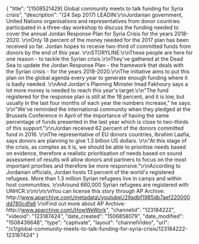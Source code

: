 {
    "title": "[1508521429] Global community meets to talk funding for Syria crisis",
    "description": "(24 Sep 2017) LEADIN:\r\nJordanian government, United Nations organisations and representatives from donor countries participated in a three-day workshop to discuss the funding needed to cover the annual Jordan Response Plan for Syria Crisis for the years 2018-2020. \r\nOnly 18 percent of the money needed for the 2017 plan has been received so far. Jordan hopes to receive two-third of committed funds from donors by the end of this year. \r\nSTORYLINE:\r\nThese people are here for one reason - to tackle the Syrian crisis.\r\nThey've gathered at the Dead Sea to update the Jordan Response Plan - the framework that deals with the Syrian crisis - for the years 2018-2020.\r\nThe initiative aims to put this plan on the global agenda every year to generate enough funding where it is badly needed.  \r\nAnd Jordan's Planning Minister Imad Fakhoury says a lot more money is needed to reach this year's target.\r\n\"The fund registered for the response plan is still at the 18 percent, and it is low, but usually in the last four months of each year the numbers increase,\" he says. \r\n\"We've reminded the international community when they pledged at the Brussels Conference in April of the importance of having the same percentage of funds presented in the last year which is close to two-thirds of this support.\"\r\nJordan received 62 percent of the donors committed fund in 2016. \r\nThe representative of EU donors countries, Ibrahim Laafia, says donors are planning to give 1.3 billion US dollars. \r\n\"At this stage of the crisis, as complex as it is, we should be able to prioritise needs based on evidence, therefore a realistic prioritisation of needs based on sound assessment of results will allow donors and partners to focus on the most important priorities and therefore be more responsive.\"\r\nAccording to Jordanian officials, Jordan hosts 13 percent of the world's registered refugees. More than 1.3 million Syrian refugees live in camps and within host communities. \r\nAround 660,000 Syrian refugees are registered with UNHCR.\r\n\r\n\r\nYou can license this story through AP Archive: http:\/\/www.aparchive.com\/metadata\/youtube\/29adbf1985db7aef220000dd780cdfa6 \r\nFind out more about AP Archive: http:\/\/www.aparchive.com\/HowWeWork",
    "channelid": "123184222",
    "videoid": "123187424",
    "date_created": "1506858079",
    "date_modified": "1508436648",
    "type": "captivate",
    "layout": "channelVideo",
    "url": "\/c1\/global-community-meets-to-talk-funding-for-syria-crisis\/123184222-123187424"
}